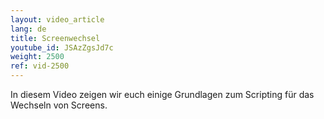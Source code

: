 ```yaml
---
layout: video_article
lang: de
title: Screenwechsel
youtube_id: JSAzZgsJd7c
weight: 2500
ref: vid-2500
---
```


In diesem Video zeigen wir euch einige Grundlagen zum Scripting für das Wechseln von Screens.
